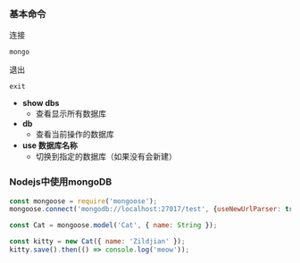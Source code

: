 ### 基本命令

连接

```shell
mongo
```

退出

```shell
exit
```



- **show dbs**
  - 查看显示所有数据库
- **db**
  - 查看当前操作的数据库
- **use 数据库名称**
  - 切换到指定的数据库（如果没有会新建）

### Nodejs中使用mongoDB

```javascript
const mongoose = require('mongoose');
mongoose.connect('mongodb://localhost:27017/test', {useNewUrlParser: true, useUnifiedTopology: true});

const Cat = mongoose.model('Cat', { name: String });

const kitty = new Cat({ name: 'Zildjian' });
kitty.save().then(() => console.log('meow'));
```

